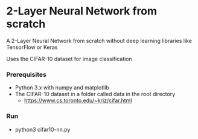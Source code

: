 # 2-Layer Neural Network from scratch

A 2-Layer Neural Network from scratch without deep learning libraries like TensorFlow or Keras

Uses the CIFAR-10 dataset for image classification

### Prerequisites

- Python 3.x with numpy and matplotlib
- The CIFAR-10 dataset in a folder called data in the root directory
    - https://www.cs.toronto.edu/~kriz/cifar.html

### Run

- python3 cifar10-nn.py
